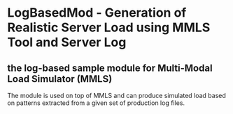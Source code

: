 # LogBasedMod - Generation of Realistic Server Load using MMLS Tool and Server Log

## the log-based sample module for Multi-Modal Load Simulator (MMLS)

The module is used on top of MMLS and can produce simulated load based on patterns extracted from a given set of production log files.

